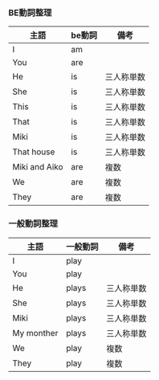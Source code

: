 ### BE動詞整理

| 主語 | be動詞 | 備考 |
| ---- | ------ | ---- |
| I | am | |
| You | are | |
| He | is | 三人称単数 |
| She | is | 三人称単数 |
| This | is | 三人称単数 |
| That | is | 三人称単数 |
| Miki | is | 三人称単数 |
| That house | is | 三人称単数 |
| Miki and Aiko | are | 複数 |
| We | are | 複数 |
| They | are | 複数 |

### 一般動詞整理

| 主語 | 一般動詞 | 備考 |
| ---- | -------- | ---- |
| I | play | |
| You | play | |
| He | plays | 三人称単数 |
| She | plays | 三人称単数 |
| Miki | plays | 三人称単数 |
| My monther | plays | 三人称単数 |
| We | play | 複数 |
| They | play | 複数 |

